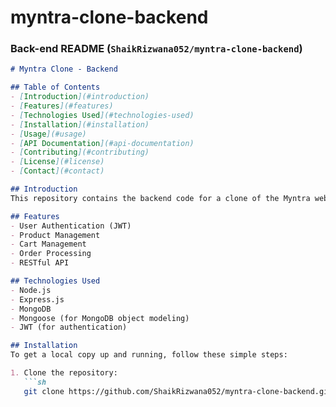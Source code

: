 # myntra-clone-backend

### Back-end README (`ShaikRizwana052/myntra-clone-backend`)

```markdown
# Myntra Clone - Backend

## Table of Contents
- [Introduction](#introduction)
- [Features](#features)
- [Technologies Used](#technologies-used)
- [Installation](#installation)
- [Usage](#usage)
- [API Documentation](#api-documentation)
- [Contributing](#contributing)
- [License](#license)
- [Contact](#contact)

## Introduction
This repository contains the backend code for a clone of the Myntra website. The backend provides RESTful API endpoints for user authentication, product management, order processing, and other functionalities.

## Features
- User Authentication (JWT)
- Product Management
- Cart Management
- Order Processing
- RESTful API

## Technologies Used
- Node.js
- Express.js
- MongoDB
- Mongoose (for MongoDB object modeling)
- JWT (for authentication)

## Installation
To get a local copy up and running, follow these simple steps:

1. Clone the repository:
   ```sh
   git clone https://github.com/ShaikRizwana052/myntra-clone-backend.git
